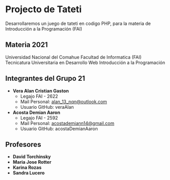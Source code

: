 

# Projecto de Tateti
Desarrollaremos un juego de tateti en codigo PHP, para la materia de Introducción a la Programación (FAI)

## Materia 2021

Universidad Nacional del Comahue
Facultad de Informatica (FAI)
Tecnicatura Universitaria en Desarrollo Web
Introducción a la Programación 

## Integrantes del Grupo 21

- **Vera Alan Cristian Gaston** 
    - Legajo FAI - 2622  
    - Mail Personal: alan_13_nqn@outlook.com  
    - Usuario GitHub: veraAlan  
- **Acosta Demian Aaron**
    - Legajo FAI - 2592
    - Mail Personal: acostademiann14@gmail.com
    - Usuario GitHub: acostaDemianAaron

## Profesores
- **David Torchinsky**
- **Maria Jose Rotter**
- **Karina Rozas**
- **Sandra Lucero**

